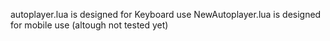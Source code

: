 autoplayer.lua is designed for Keyboard use
NewAutoplayer.lua is designed for mobile use (altough not tested yet)
